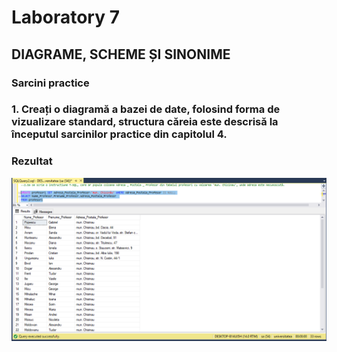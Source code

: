 # Laboratory 7
## DIAGRAME, SCHEME ȘI SINONIME 
### Sarcini practice
### 1. Creați o diagramă a bazei de date, folosind forma de vizualizare standard, structura căreia este descrisă la începutul sarcinilor practice din capitolul 4. 
### Rezultat
![Ex1](https://github.com/speianudana/DB/blob/master/Laboratory_6/Screenshots_Lab6/ex1.PNG)
